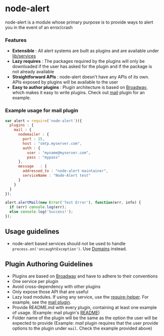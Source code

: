 node-alert
==========

node-alert is a module whose primary purpose is to provide ways to alert you in the event of an error/crash  

### Features
- **Extensible** : All alert systems are built as plugins and are available under [lib/services](lib/services)
- **Lazy requires** : The packages required by the plugins will only be downloaded if the user has asked for the plugin and if the package is not already available
- **Straightforward APIs** : node-alert doesn't have any APIs of its own. APIs exposed by plugins will be available to the user
- **Easy to author plugins** : Plugin architecture is based on [Broadway](https://github.com/flatiron/broadway), which makes it easy to write plugins. Check out [mail](lib/services/mail) plugin for an example.

### Example usage for mail plugin
```javascript
var alert = require('node-alert')({
  plugins : {
    mail : {
      nodemailer : {
        port : 25,
        host : "smtp.myserver.com",
        auth : {
          user : "myname@myserver.com",
          pass : "mypass"
      },
      message   : {
        addressed_to : "node-alert maintainer",
        serviceName : "Node-Alert test"
      }
    } 
  }
});

alert.alertMail(new Error('Test Error'), function(err, info) {
  if (err) console.log(err);
  else console.log('Success!');
});

```
## Usage guidelines
- node-alert based services should not be used to handle `process.on('uncaughtException')`. Use [Domains](nodejs.org/api/domain.html) instead.  


## Plugin Authoring Guidelines
- Plugins are based on [Broadway](https://github.com/flatiron/broadway) and have to adhere to their conventions
- One service per plugin
- Avoid cross-dependency with other plugins
- Only expose those API that are useful
- Lazy load modules. If using any service, use the [require-helper](lib/requireHelper.js). For example, see the [mail plugin](lib/services/mail/index.js).
- Provide README.md with every plugin, containing at least one example of usage. (Example: mail plugin's [README](lib/services/mail/README.md))
- Folder name of the plugin will be the same as the option the user will be expected to provide (Example: *mail* plugin requires that the user provide options to the plugin under `mail`. Check the example provided above)

